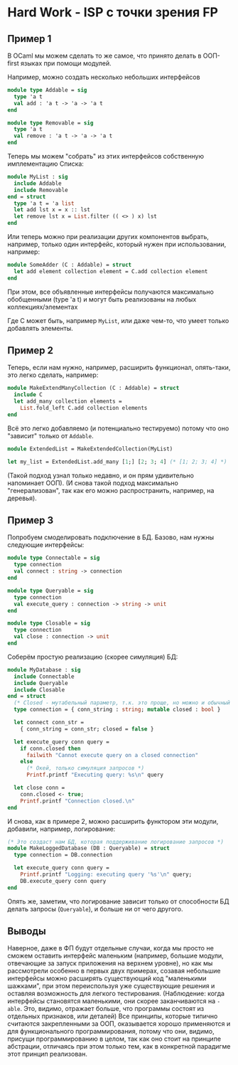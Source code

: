 # Hard Work - ISP с точки зрения FP

## Пример 1

В OCaml мы можем сделать то же самое, что принято делать 
в ООП-first языках при помощи модулей.

Например, можно создать несколько небольших интерфейсов
```ocaml
module type Addable = sig
  type 'a t
  val add : 'a t -> 'a -> 'a t
end

module type Removable = sig
  type 'a t
  val remove : 'a t -> 'a -> 'a t
end
```

Теперь мы можем "собрать" из этих интерфейсов собственную имплементацию Списка:

```ocaml
module MyList : sig
  include Addable
  include Removable
end = struct
  type 'a t = 'a list
  let add lst x = x :: lst
  let remove lst x = List.filter (( <> ) x) lst
end
```

Или теперь можно при реализации других компонентов выбрать, например,
только один интерфейс, который нужен при использовании, например:

```ocaml
module SomeAdder (C : Addable) = struct
  let add element collection element = C.add collection element
end
```

При этом, все объявленные интерфейсы получаются максимально обобщенными (type 'a t)
и могут быть реализованы на любых коллекциях/элементах

Где C может быть, например `MyList`, или даже чем-то, что умеет только добавлять элементы.

## Пример 2

Теперь, если нам нужно, например, расширить функционал,
опять-таки, это легко сделать, например:

```ocaml
module MakeExtendManyCollection (C : Addable) = struct
  include C
  let add_many collection elements = 
    List.fold_left C.add collection elements
end
```

Всё это легко добавляемо (и потенциально тестируемо) потому что оно "зависит" только
от `Addable`.

```ocaml
module ExtendedList = MakeExtendedCollection(MyList)

let my_list = ExtendedList.add_many [1;] [2; 3; 4] (* [1; 2; 3; 4] *)
```

(Такой подход узнал только недавно, и он прям удивительно напоминает ООП).
(И снова такой подход максимально "генерализован", так как его можно распространить,
например, на деревья).

## Пример 3

Попробуем смоделировать подключение в БД.
Базово, нам нужны следующие интерфейсы:

```ocaml
module type Connectable = sig
  type connection
  val connect : string -> connection
end

module type Queryable = sig
  type connection
  val execute_query : connection -> string -> unit
end

module type Closable = sig
  type connection
  val close : connection -> unit
end
```

Соберём простую реализацию (скорее симуляция) БД:

```ocaml
module MyDatabase : sig
  include Connectable
  include Queryable
  include Closable
end = struct
  (* Closed - мутабельный параметр, т.к. это проще, но можно и обычный *)
  type connection = { conn_string : string; mutable closed : bool }

  let connect conn_str =
    { conn_string = conn_str; closed = false }

  let execute_query conn query =
    if conn.closed then
      failwith "Cannot execute query on a closed connection"
    else
      (* Окей, только симуляция запросов *)
      Printf.printf "Executing query: %s\n" query

  let close conn =
    conn.closed <- true;
    Printf.printf "Connection closed.\n"
end
```

И снова, как в примере 2, можно расширить функтором эти модули,
добавили, например, логирование:

```ocaml
(* Это создаст нам БД, которая поддерживание логирование запросов *)
module MakeLoggedDatabase (DB : Queryable) = struct
  type connection = DB.connection

  let execute_query conn query =
    Printf.printf "Logging: executing query '%s'\n" query;
    DB.execute_query conn query
end
```

Опять же, заметим, что логирование зависит только от способности БД делать
запросы (`Queryable`), и больше ни от чего другого.

## Выводы

Наверное, даже в ФП будут отдельные случаи, когда мы просто не сможем оставить интерфейс
маленьким (например, большие модули, отвечающие за запуск приложения на верхнем уровне),
но как мы рассмотрели особенно в первых двух примерах, созавая небольшие интерфейсы
можно расширять существующий код "маленькими шажками", при этом переиспользуя уже существующие
решения и оставляя возможность для легкого тестирования.
(Наблюдение: когда интерфейсы становятся маленькими, они скорее заканчиваются на `-able`.
Это, видимо, отражает больше, что программы состоят из отдельных признаков, или деталей)
Все принципы, которые типично считаются закрепленными за ООП,
оказывается хорошо применяются и для функционального программирования,
потому что они, видимо, присущи программированию в целом, так как оно стоит на принципе
абстрации, отличаясь при этом только тем, как в конкретной парадигме этот принцип реализован.
